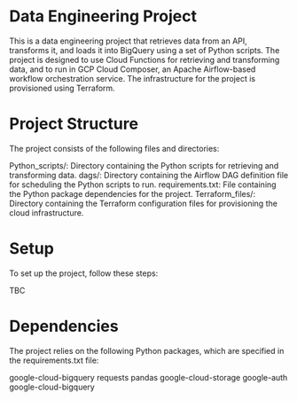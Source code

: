 # Data Engineering Project
This is a data engineering project that retrieves data from an API, transforms it, and loads it into BigQuery using a set of Python scripts. The project is designed to use Cloud Functions for retrieving and transforming data, and to run in GCP Cloud Composer, an Apache Airflow-based workflow orchestration service. The infrastructure for the project is provisioned using Terraform.

# Project Structure
The project consists of the following files and directories:

Python_scripts/: Directory containing the Python scripts for retrieving and transforming data.
dags/: Directory containing the Airflow DAG definition file for scheduling the Python scripts to run.
requirements.txt: File containing the Python package dependencies for the project.
Terraform_files/: Directory containing the Terraform configuration files for provisioning the cloud infrastructure.

# Setup
To set up the project, follow these steps:

TBC 

# Dependencies
The project relies on the following Python packages, which are specified in the requirements.txt file:

google-cloud-bigquery
requests
pandas
google-cloud-storage
google-auth
google-cloud-bigquery